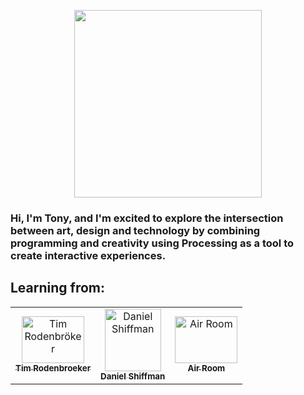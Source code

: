 <p align="center">
  <a href="https://processing.org/">
    <img src="https://upload.wikimedia.org/wikipedia/commons/thumb/c/cb/Processing_2021_logo.svg/320px-Processing_2021_logo.svg.png" height="300px">
  </a>
</p>

### Hi, I'm Tony, and I'm excited to explore the intersection between art, design and technology by combining programming and creativity using Processing as a tool to create interactive experiences.

## Learning from:
<table>
  <tr>
    <td align="center"><a href="https://timrodenbroeker.de/"><img src="https://timrodenbroeker.de/wp-content/uploads/2021/01/tim-9.jpg" width="100px;" height="75px;" alt="Tim Rodenbröker"/><br /><sub><b>Tim Rodenbroeker</b></sub></a></td>
    <td align="center"><a href="https://thecodingtrain.com/"><img src="https://pbs.twimg.com/profile_images/1553384187805171712/xjOdl5bz_400x400.jpg" width="90px;" height="100px;" alt="Daniel Shiffman"/><br /><sub><b>Daniel Shiffman</b></sub></a></td>
    <td align="center"><a href="https://www.youtube.com/@Airroom"><img src="https://yt3.googleusercontent.com/ytc/AGIKgqMCLXfuBHQMHY9nF5ZZL4sAfJ13AWcVqHZa39r0=s176-c-k-c0x00ffffff-no-rj" width="100px;" height="75px;" alt="Air Room"/><br /><sub><b>Air Room</b></sub></a></td>
  </tr>
</table>




<!--
**Tony-RG/Tony-RG** is a ✨ _special_ ✨ repository because its `README.md` (this file) appears on your GitHub profile.

Here are some ideas to get you started:

- 🔭 I’m currently working on ...
- 🌱 I’m currently learning ...
- 👯 I’m looking to collaborate on ...
- 🤔 I’m looking for help with ...
- 💬 Ask me about ...
- 📫 How to reach me: ...
- 😄 Pronouns: ...
- ⚡ Fun fact: ...
-->
